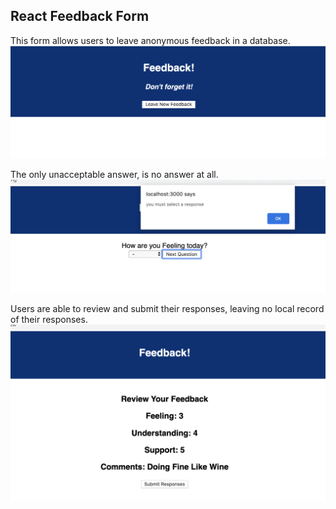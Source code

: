 ## React Feedback Form

This form allows users to leave anonymous feedback in a database.
![feedback1.png](/public/images/feedback1.png)

The only unacceptable answer, is no answer at all.
![feedback2.png](/public/images/feedback2.png)

Users are able to review and submit their responses, leaving no local record of their responses.
![feedback3.png](/public/images/feedback3.png)
